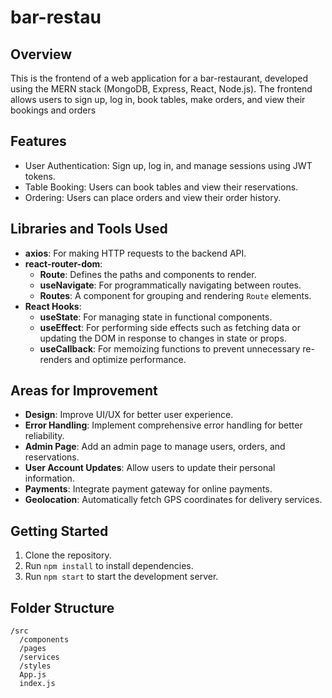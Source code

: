
# bar-restau

## Overview
This is the frontend of a web application for a bar-restaurant, developed using the MERN stack (MongoDB, Express, React, Node.js). The frontend allows users to sign up, log in, book tables, make orders, and view their bookings and orders

## Features
- User Authentication: Sign up, log in, and manage sessions using JWT tokens.
- Table Booking: Users can book tables and view their reservations.
- Ordering: Users can place orders and view their order history.


## Libraries and Tools Used
- **axios**: For making HTTP requests to the backend API.
- **react-router-dom**: 
  - **Route**: Defines the paths and components to render.
  - **useNavigate**: For programmatically navigating between routes.
  - **Routes**: A component for grouping and rendering `Route` elements.
- **React Hooks**:
  - **useState**: For managing state in functional components.
  - **useEffect**: For performing side effects such as fetching data or updating the DOM in response to changes in state or props.
  - **useCallback**: For memoizing functions to prevent unnecessary re-renders and optimize performance.

## Areas for Improvement
- **Design**: Improve UI/UX for better user experience.
- **Error Handling**: Implement comprehensive error handling for better reliability.
- **Admin Page**: Add an admin page to manage users, orders, and reservations.
- **User Account Updates**: Allow users to update their personal information.
- **Payments**: Integrate payment gateway for online payments.
- **Geolocation**: Automatically fetch GPS coordinates for delivery services.

## Getting Started
1. Clone the repository.
2. Run `npm install` to install dependencies.
3. Run `npm start` to start the development server.

## Folder Structure
```
/src
  /components
  /pages
  /services
  /styles
  App.js
  index.js
```













